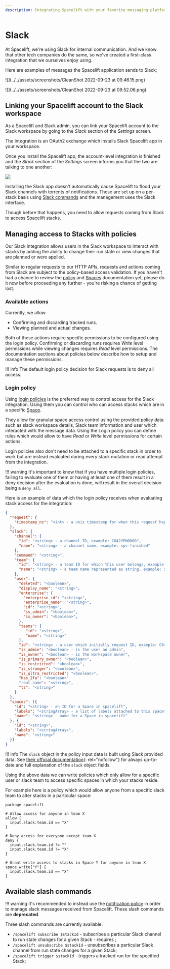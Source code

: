 ```yaml
---
description: Integrating Spacelift with your favorite messaging platform
---
```


# Slack

At Spacelift, we're using Slack for internal communication. And we know that other tech companies do the same, so we've created a first-class integration that we ourselves enjoy using.

Here are examples of messages the Spacelift application sends to Slack;

![](../../assets/screenshots/CleanShot 2022-09-23 at 09.46.15.png)

![](../../assets/screenshots/CleanShot 2022-09-23 at 09.52.06.png)

## Linking your Spacelift account to the Slack workspace

As a Spacelift and Slack admin, you can link your Spacelift account to the Slack workspace by going to the _Slack_ section of the _Settings_ screen.

The integration is an OAuth2 exchange which installs Slack Spacelift app in your workspace.

Once you install the Spacelift app, the account-level integration is finished and the _Slack_ section of the _Settings_ screen informs you that the two are talking to one another:

![](../../assets/screenshots/Mouse_Highlight_Overlay_and_Slack_integration_·_spacelift-io.png)

Installing the Slack app doesn't automatically cause Spacelift to flood your Slack channels with torrents of notifications. These are set up on a per-stack basis using [Slack commands](slack.md#available-commands) and the management uses the Slack interface.

Though before that happens, you need to allow requests coming from Slack to access Spacelift stacks.

## Managing access to Stacks with policies

Our Slack integration allows users in the Slack workspace to interact with stacks by adding the ability
to change their run state or view changes that are planned or were applied.

Similar to regular requests to our HTTP APIs, requests and actions coming from Slack are subject to the policy-based access validation. If you haven't had a chance to review the [policy](../../concepts/policy/README.md) and [Spaces](../../concepts/spaces/README.md) documentation yet, please do it now before proceeding any further - you're risking a chance of getting lost.

### Available actions

Currently, we allow:

- Confirming and discarding tracked runs.
- Viewing planned and actual changes.

Both of these actions require specific permissions to be configured using the login policy.
Confirming or discarding runs requires _Write_ level permissions while viewing changes requires _Read_ level permissions. The documentation sections about policies below describe how to setup and manage these permissions.

!!! info
    The default login policy decision for Slack requests is to deny all access.

### Login policy

Using [login policies](../../concepts/policy/login-policy.md) is the preferred way to control access for the Slack integration. Using them you can control who can access stacks which are in a specific [Space](../../concepts/spaces/README.md).

They allow for granular space access control using the provided policy data such as slack workspace details, Slack team information and user which interacted with the message data. Using the Login policy you can define rules which
would allow to have _Read_ or _Write_ level permissions for certain actions.

Login policies also don't need to be attached to a specific stack in order to work but are instead
evaluated during every stack mutation or read attempt from the integration.

!!! warning
    It's important to know that if you have multiple login policies, failing to evaluate one of them or
    having at least one of them result in a deny decision after the evaluation is done, will result in the
    overall decision being a `deny all`.

Here is an example of data which the login policy receives when evaluating stack access for the integration:

```json
{
  "request": {
    "timestamp_ns": "<int> - a unix timestamp for when this request happened"
  },
  "slack": {
    "channel": {
      "id": "<string> - a channel ID, example: C042YPN0000",
      "name": "<string> - a channel name, example: spc-finished"
    },
    "command": "<string>",
    "team": {
      "id": "<string> - a team ID for which this user belongs, example: T0431750000",
      "name": "<string> - a team name represented as string, example: slack-workspace-name"
    },
    "user": {
      "deleted": "<boolean>",
      "display_name": "<string>",
      "enterprise": {
        "enterprise_id": "<string>",
        "enterprise_name": "<string>",
        "id": "<string>",
        "is_admin": "<boolean>",
        "is_owner": "<boolean>",
      },
      "teams": {
         "id": "<string>",
         "name": "<string>"
      },
      "id": "<string> - a user which initially request ID, example: C042YPN1111",
      "is_admin": "<boolean> - is the user an admin",
      "is_owner": "<boolean> - is the workspace owner",
      "is_primary_owner": "<boolean>",
      "is_restricted": "<boolean>",
      "is_stranger": "<boolean>",
      "is_ultra_restricted": "<boolean>",
      "has_2fa": "<boolean>"
      "real_name": "<string>",
      "tz": "<string>"
    }
  },
  "spaces": [{
    "id": "<string> - an ID for a Space in spacelift",
    "labels": "<stringArray> - a list of labels attached to this space",
    "name": "<string> - name for a Space in spacelift"
  }, {
    "id": "<string>",
    "labels": "<stringArray>",
    "name": "<string>"
  }]
}
```

!!! info
    The `slack` object in the policy input data is built using Slack provided data. See [their official documentation](https://api.slack.com/types/user){: rel="nofollow"} for always up-to-date and full explanation of the `slack` object fields.

Using the above data we can write policies which only allow for a specific user or slack team to access specific spaces in which your stacks reside.

For example here is a policy which would allow anyone from a specific slack team to alter stacks in a particular space:

```opa
package spacelift

# Allow access for anyone in team X
allow {
  input.slack.team.id == "X"
}

# Deny access for everyone except team X
deny {
  input.slack.team.id != ""
  input.slack.team.id != "X"
}

# Grant write access to stacks in Space Y for anyone in team X
space_write["Y"] {
  input.slack.team.id == "X"
}
```

## Available slash commands

!!! warning
    It's recommended to instead use the [notification policy](../../concepts/policy/notification-policy.md) in order to
    manage slack messages received from Spacelift. These slash commands are **deprecated**.

Three slash commands are currently available:

- `/spacelift subscribe $stackId` - subscribes a particular Slack channel to run state changes for a given Stack - requires ;
- `/spacelift unsubscribe $stackId` - unsubscribes a particular Slack channel from run state changes for a given Stack;
- `/spacelift trigger $stackId` - triggers a tracked run for the specified Stack;
